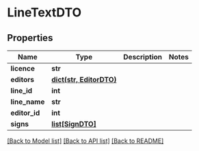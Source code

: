# LineTextDTO

## Properties
Name | Type | Description | Notes
------------ | ------------- | ------------- | -------------
**licence** | **str** |  | 
**editors** | [**dict(str, EditorDTO)**](EditorDTO.md) |  | 
**line_id** | **int** |  | 
**line_name** | **str** |  | 
**editor_id** | **int** |  | 
**signs** | [**list[SignDTO]**](SignDTO.md) |  | 

[[Back to Model list]](../README.md#documentation-for-models) [[Back to API list]](../README.md#documentation-for-api-endpoints) [[Back to README]](../README.md)


